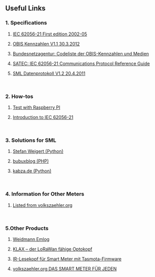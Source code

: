 ## Useful Links

### 1. Specifications

1. [IEC 62056-21 First edition 2002-05](https://www.ungelesen.net/protagWork/media/downloads/solar-steuerung/iec62056-21%7Bed1.0%7Den_.pdf)

1. [OBIS Kennzahlen V1.1 30.3.2012](http://www.itrona.ch/stuff/F2-2_PJM_5_Zusammenstellung%20OBIS%20Kennzahlen%20V1.1_30.03.2012.pdf)

1. [Bundesnetzagentur: Codeliste der OBIS-Kennzahlen und Medien](https://www.bundesnetzagentur.de/DE/Beschlusskammern/BK06/BK6_83_Zug_Mess/835_mitteilungen_datenformate/Mitteilung_24/2_EDIFACT-Konsultationsdokumente/Codeliste%20der%20OBIS-Kennzahlen%20und%20Medien%202.4.pdf?__blob=publicationFile&v=1)

1. [SATEC: IEC 62056-21 Communications Protocol Reference Guide](https://www.satec-global.com/sites/default/files/EM720-IEC-62056-21.pdf)

1. [SML Datenprotokoll V1.2 20.4.2011](http://www.itrona.ch/stuff/F2-2_PJM_5_Beschreibung%20SML%20Datenprotokoll%20V1.2_26.04.2011.pdf)

<br>

### 2. How-tos

1. [Test with Raspberry PI](https://shop.weidmann-elektronik.de/media/files_public/9d73b590bf0752a5beff32d229d4497d/HowToRaspberryPi.pdf)

1. [Introduction to IEC 62056-21](https://github.com/lvzon/dsmr-p1-parser/blob/master/doc/IEC-62056-21-notes.md)

<br>

### 3. Solutions for SML

1. [Stefan Weigert (Python)](https://www.stefan-weigert.de/php_loader/sml.php)

1. [bubuxblog (PHP)](http://blog.bubux.de/raspberry-pi-ehz-auslesen/)

1. [kabza.de (Python)](http://www.kabza.de/MyHome/SmartMeter/SmartMeter.php)

<br>

### 4. Information for Other Meters

1. [Listed from volkszaehler.org](https://wiki.volkszaehler.org/hardware/channels/meters/power)

<br>

### 5.Other Products

1. [Weidmann Emlog](http://www.weidmann-elektronik.de/index_Produkte.html)

1. [KLAX – der LoRaWan fähige Optokopf](https://alpha-omega-technology.de/klax-der-lorawan-faehige-optokopf)

1. [IR-Lesekopf für Smart Meter mit Tasmota-Firmware](https://www.heise.de/tests/Ausprobiert-Guenstiger-IR-Lesekopf-fuer-Smart-Meter-mit-Tastmota-Firmware-7065559.html)

1. [volkszaehler.org DAS SMART METER FÜR JEDEN](https://www.volkszaehler.org/)

